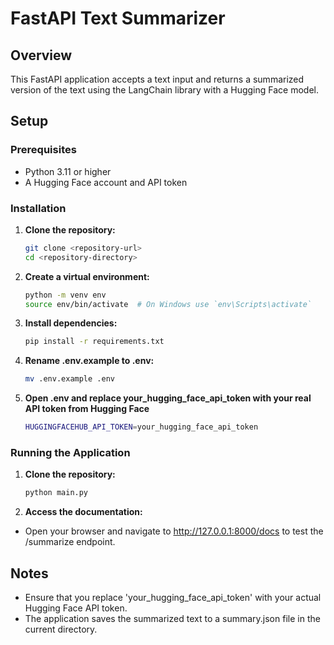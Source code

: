 # FastAPI Text Summarizer

## Overview

This FastAPI application accepts a text input and returns a summarized version of the text using the LangChain library with a Hugging Face model.

## Setup

### Prerequisites

- Python 3.11 or higher
- A Hugging Face account and API token

### Installation

1. **Clone the repository:**
   ```sh
   git clone <repository-url>
   cd <repository-directory>
   
2. **Create a virtual environment:**
   ```sh
   python -m venv env
   source env/bin/activate  # On Windows use `env\Scripts\activate`

3. **Install dependencies:**
   ```sh
   pip install -r requirements.txt

4. **Rename .env.example to .env:**
   ```sh
   mv .env.example .env

4. **Open .env and replace your_hugging_face_api_token with your real API token from Hugging Face**
   ```sh
   HUGGINGFACEHUB_API_TOKEN=your_hugging_face_api_token
   
### Running the Application

1. **Clone the repository:**
   ```sh
   python main.py

2. **Access the documentation:**

- Open your browser and navigate to http://127.0.0.1:8000/docs to test the /summarize endpoint.


## Notes

- Ensure that you replace 'your_hugging_face_api_token' with your actual Hugging Face API token.
- The application saves the summarized text to a summary.json file in the current directory.